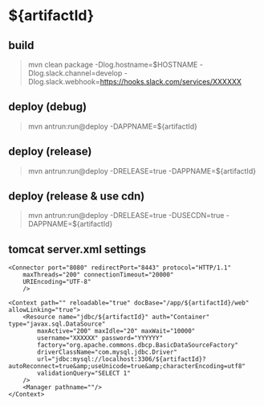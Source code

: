  ${artifactId}
=========================================

 build
----------
> mvn clean package -Dlog.hostname=$HOSTNAME -Dlog.slack.channel=develop -Dlog.slack.webhook=https://hooks.slack.com/services/XXXXXX


 deploy (debug)
----------------
> mvn antrun:run@deploy -DAPPNAME=${artifactId}


 deploy (release)
-------------------
> mvn antrun:run@deploy -DRELEASE=true -DAPPNAME=${artifactId}


 deploy (release & use cdn)
----------------------------
> mvn antrun:run@deploy -DRELEASE=true -DUSECDN=true -DAPPNAME=${artifactId}



 tomcat server.xml settings
------------------------------
	<Connector port="8080" redirectPort="8443" protocol="HTTP/1.1"
		maxThreads="200" connectionTimeout="20000"
		URIEncoding="UTF-8"
		/>

	<Context path="" reloadable="true" docBase="/app/${artifactId}/web" allowLinking="true">
		<Resource name="jdbc/${artifactId}" auth="Container" type="javax.sql.DataSource"
			maxActive="200" maxIdle="20" maxWait="10000"
			username="XXXXXX" password="YYYYYY"
			factory="org.apache.commons.dbcp.BasicDataSourceFactory"
			driverClassName="com.mysql.jdbc.Driver"
			url="jdbc:mysql://localhost:3306/${artifactId}?autoReconnect=true&amp;useUnicode=true&amp;characterEncoding=utf8"
			validationQuery="SELECT 1"
		/>
		<Manager pathname=""/>
	</Context>
